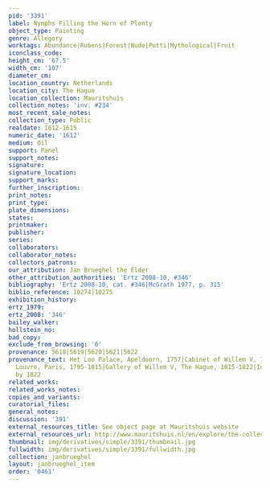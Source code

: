 ```yaml
---
pid: '3391'
label: Nymphs Filling the Horn of Plenty
object_type: Painting
genre: Allegory
worktags: Abundance|Rubens|Forest|Nude|Putti|Mythological|Fruit
iconclass_code:
height_cm: '67.5'
width_cm: '107'
diameter_cm:
location_country: Netherlands
location_city: The Hague
location_collection: Mauritshuis
collection_notes: 'inv. #234'
most_recent_sale_notes:
collection_type: Public
realdate: 1612-1615
numeric_date: '1612'
medium: Oil
support: Panel
support_notes:
signature:
signature_location:
support_marks:
further_inscription:
print_notes:
print_type:
plate_dimensions:
states:
printmaker:
publisher:
series:
collaborators:
collaborator_notes:
collectors_patrons:
our_attribution: Jan Brueghel the Elder
other_attribution_authorities: 'Ertz 2008-10, #346'
bibliography: 'Ertz 2008-10, cat. #346|McGrath 1977, p. 315'
biblio_reference: 10274|10275
exhibition_history:
ertz_1979:
ertz_2008: '346'
bailey_walker:
hollstein_no:
bad_copy:
exclude_from_browsing: '0'
provenance: 5618|5619|5620|5621|5622
provenance_text: Het Loo Palace, Apeldoorn, 1757|Cabinet of Willem V, 1775-1795|Musée  du
  Louvre, Paris, 1795-1815|Gallery of Willem V, The Hague, 1815-1822|In the Mauritshuis
  by 1822
related_works:
related_works_notes:
copies_and_variants:
curatorial_files:
general_notes:
discussion: '391'
external_resources_title: See object page at Mauritshuis website
external_resources_url: http://www.mauritshuis.nl/en/explore/the-collection/artworks/nymphs-filling-the-cornucopia-234/
thumbnail: img/derivatives/simple/3391/thumbnail.jpg
fullwidth: img/derivatives/simple/3391/fullwidth.jpg
collection: janbrueghel
layout: janbrueghel_item
order: '0461'
---
```

